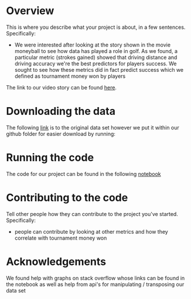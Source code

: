 # Overview

This is where you describe what your project is about, in a few sentences.  Specifically:
- We were interested after looking at the story shown in the movie moneyball to see how data has played a role in golf. As we found, a particular metric (strokes gained) showed that driving distance and driving accuracy we're the best predictors for players success. We sought to see how these metrics did in fact predict success which we defined as tournament money won by players 

The link to our video story can be found [here](https://www.youtube.com/watch?v=pzrFrGKGlJE&feature=youtu.be).

# Downloading the data

The following [link](https://www.kaggle.com/bradklassen/pga-tour-20102018-data?select=PGA_Data_Historical.csv) is to the original data set however we put it within our github folder for easier download by running:

# Running the code

The code for our project can be found in the following [notebook](https://github.com/scottstuart11/strokes-gained/blob/master/strokes_gained.ipynb)

# Contributing to the code

Tell other people how they can contribute to the project you've started.  Specifically:
- people can contribute by looking at other metrics and how they correlate with tournament money won
# Acknowledgements

We found help with graphs on stack overflow whose links can be found in the notebook as well as help from api's for manipulating / transposing our data set
